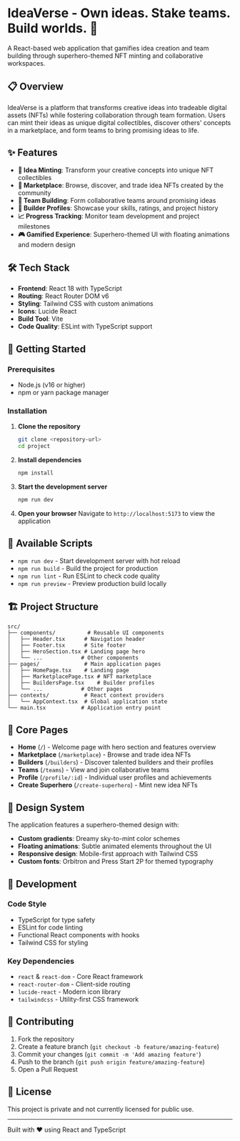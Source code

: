 # IdeaVerse - Own ideas. Stake teams. Build worlds. 🚀

A React-based web application that gamifies idea creation and team building through superhero-themed NFT minting and collaborative workspaces.

## 📋 Overview

IdeaVerse is a platform that transforms creative ideas into tradeable digital assets (NFTs) while fostering collaboration through team formation. Users can mint their ideas as unique digital collectibles, discover others' concepts in a marketplace, and form teams to bring promising ideas to life.

## ✨ Features

- **🎨 Idea Minting**: Transform your creative concepts into unique NFT collectibles
- **🏪 Marketplace**: Browse, discover, and trade idea NFTs created by the community
- **👥 Team Building**: Form collaborative teams around promising ideas
- **👤 Builder Profiles**: Showcase your skills, ratings, and project history
- **📈 Progress Tracking**: Monitor team development and project milestones
- **🎮 Gamified Experience**: Superhero-themed UI with floating animations and modern design

## 🛠️ Tech Stack

- **Frontend**: React 18 with TypeScript
- **Routing**: React Router DOM v6
- **Styling**: Tailwind CSS with custom animations
- **Icons**: Lucide React
- **Build Tool**: Vite
- **Code Quality**: ESLint with TypeScript support

## 🚀 Getting Started

### Prerequisites

- Node.js (v16 or higher)
- npm or yarn package manager

### Installation

1. **Clone the repository**
   ```bash
   git clone <repository-url>
   cd project
   ```

2. **Install dependencies**
   ```bash
   npm install
   ```

3. **Start the development server**
   ```bash
   npm run dev
   ```

4. **Open your browser**
   Navigate to `http://localhost:5173` to view the application

## 📜 Available Scripts

- `npm run dev` - Start development server with hot reload
- `npm run build` - Build the project for production
- `npm run lint` - Run ESLint to check code quality
- `npm run preview` - Preview production build locally

## 🏗️ Project Structure

```
src/
├── components/          # Reusable UI components
│   ├── Header.tsx      # Navigation header
│   ├── Footer.tsx      # Site footer
│   ├── HeroSection.tsx # Landing page hero
│   └── ...            # Other components
├── pages/              # Main application pages
│   ├── HomePage.tsx    # Landing page
│   ├── MarketplacePage.tsx # NFT marketplace
│   ├── BuildersPage.tsx    # Builder profiles
│   └── ...            # Other pages
├── contexts/           # React context providers
│   └── AppContext.tsx  # Global application state
└── main.tsx           # Application entry point
```

## 🎯 Core Pages

- **Home** (`/`) - Welcome page with hero section and features overview
- **Marketplace** (`/marketplace`) - Browse and trade idea NFTs
- **Builders** (`/builders`) - Discover talented builders and their profiles
- **Teams** (`/teams`) - View and join collaborative teams
- **Profile** (`/profile/:id`) - Individual user profiles and achievements
- **Create Superhero** (`/create-superhero`) - Mint new idea NFTs

## 🎨 Design System

The application features a superhero-themed design with:
- **Custom gradients**: Dreamy sky-to-mint color schemes
- **Floating animations**: Subtle animated elements throughout the UI
- **Responsive design**: Mobile-first approach with Tailwind CSS
- **Custom fonts**: Orbitron and Press Start 2P for themed typography

## 🔧 Development

### Code Style
- TypeScript for type safety
- ESLint for code linting
- Functional React components with hooks
- Tailwind CSS for styling

### Key Dependencies
- `react` & `react-dom` - Core React framework
- `react-router-dom` - Client-side routing
- `lucide-react` - Modern icon library
- `tailwindcss` - Utility-first CSS framework

## 📝 Contributing

1. Fork the repository
2. Create a feature branch (`git checkout -b feature/amazing-feature`)
3. Commit your changes (`git commit -m 'Add amazing feature'`)
4. Push to the branch (`git push origin feature/amazing-feature`)
5. Open a Pull Request

## 📄 License

This project is private and not currently licensed for public use.

---

Built with ❤️ using React and TypeScript